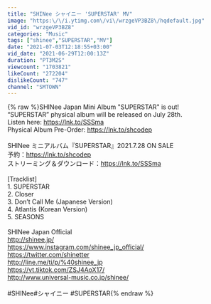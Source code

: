 ```yaml
---
title: "SHINee シャイニー 'SUPERSTAR' MV"
image: "https:\/\/i.ytimg.com\/vi\/wrzgeVP3BZ8\/hqdefault.jpg"
vid_id: "wrzgeVP3BZ8"
categories: "Music"
tags: ["shinee","SUPERSTAR","MV"]
date: "2021-07-03T12:18:55+03:00"
vid_date: "2021-06-29T12:00:13Z"
duration: "PT3M2S"
viewcount: "1703821"
likeCount: "272204"
dislikeCount: "747"
channel: "SMTOWN"
---
```

{% raw %}SHINee Japan Mini Album &quot;SUPERSTAR&quot; is out!<br />“SUPERSTAR” physical album will be released on July 28th.<br />Listen here: <a rel="nofollow" target="blank" href="https://lnk.to/SSSma">https://lnk.to/SSSma</a><br />Physical Album Pre-Order: <a rel="nofollow" target="blank" href="https://lnk.to/shcodep">https://lnk.to/shcodep</a><br /><br />SHINee ミニアルバム『SUPERSTAR』2021.7.28 ON SALE<br />予約：<a rel="nofollow" target="blank" href="https://lnk.to/shcodep">https://lnk.to/shcodep</a><br />ストリーミング＆ダウンロード：<a rel="nofollow" target="blank" href="https://lnk.to/SSSma">https://lnk.to/SSSma</a><br /><br />[Tracklist]<br />1. SUPERSTAR<br />2. Closer<br />3. Don’t Call Me (Japanese Version)<br />4. Atlantis (Korean Version)<br />5. SEASONS<br /><br />SHINee Japan Official<br /><a rel="nofollow" target="blank" href="http://shinee.jp/">http://shinee.jp/</a><br /><a rel="nofollow" target="blank" href="https://www.instagram.com/shinee_jp_official/">https://www.instagram.com/shinee_jp_official/</a><br /><a rel="nofollow" target="blank" href="https://twitter.com/shinetter">https://twitter.com/shinetter</a><br /><a rel="nofollow" target="blank" href="http://line.me/ti/p/%40shinee_jp">http://line.me/ti/p/%40shinee_jp</a><br /><a rel="nofollow" target="blank" href="https://vt.tiktok.com/ZSJ4AoX17/">https://vt.tiktok.com/ZSJ4AoX17/</a><br /><a rel="nofollow" target="blank" href="http://www.universal-music.co.jp/shinee/">http://www.universal-music.co.jp/shinee/</a><br /><br />#SHINee​​​​​​​ #シャイニー​ #SUPERSTAR{% endraw %}
